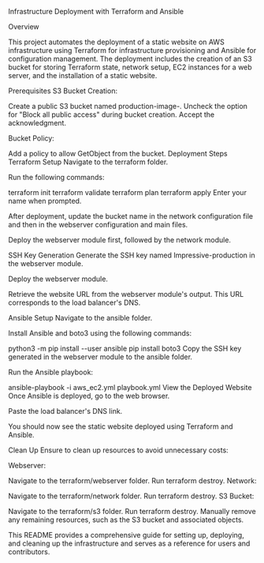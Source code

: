 Infrastructure Deployment with Terraform and Ansible

Overview

This project automates the deployment of a static website on AWS infrastructure using Terraform for infrastructure provisioning and Ansible for configuration management. The deployment includes the creation of an S3 bucket for storing Terraform state, network setup, EC2 instances for a web server, and the installation of a static website.

Prerequisites
S3 Bucket Creation:

Create a public S3 bucket named production-image-<your name>.
Uncheck the option for "Block all public access" during bucket creation.
Accept the acknowledgment.

Bucket Policy:

Add a policy to allow GetObject from the bucket.
Deployment Steps
Terraform Setup
Navigate to the terraform folder.

Run the following commands:

terraform init
terraform validate
terraform plan
terraform apply
Enter your name when prompted.

After deployment, update the bucket name in the network configuration file and then in the webserver configuration and main files.

Deploy the webserver module first, followed by the network module.

SSH Key Generation
Generate the SSH key named Impressive-production in the webserver module.

Deploy the webserver module.

Retrieve the website URL from the webserver module's output. This URL corresponds to the load balancer's DNS.

Ansible Setup
Navigate to the ansible folder.

Install Ansible and boto3 using the following commands:

python3 -m pip install --user ansible
pip install boto3
Copy the SSH key generated in the webserver module to the ansible folder.

Run the Ansible playbook:

ansible-playbook -i aws_ec2.yml playbook.yml
View the Deployed Website
Once Ansible is deployed, go to the web browser.

Paste the load balancer's DNS link.

You should now see the static website deployed using Terraform and Ansible.

Clean Up
Ensure to clean up resources to avoid unnecessary costs:

Webserver:

Navigate to the terraform/webserver folder.
Run terraform destroy.
Network:

Navigate to the terraform/network folder.
Run terraform destroy.
S3 Bucket:

Navigate to the terraform/s3 folder.
Run terraform destroy.
Manually remove any remaining resources, such as the S3 bucket and associated objects.

This README provides a comprehensive guide for setting up, deploying, and cleaning up the infrastructure and serves as a reference for users and contributors.
